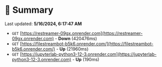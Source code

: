 # 📖 Summary
Last updated: **5/16/2024, 6:17:47 AM**

- `GET` [https://restreamer-09gx.onrender.com](https://restreamer-09gx.onrender.com) - **Down** (420476ms)
- `GET` [https://filestreambot-b5k6.onrender.com/](https://filestreambot-b5k6.onrender.com/) - **Up** (21960ms)
- `GET` [https://jupyterlab-python3-12-3.onrender.com](https://jupyterlab-python3-12-3.onrender.com) - **Up** (190ms)
